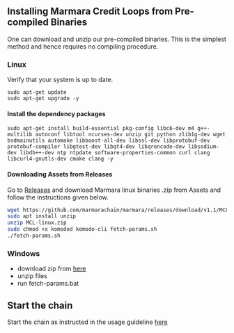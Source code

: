 ## Installing Marmara Credit Loops from Pre-compiled Binaries

One can download and unzip our pre-compiled binaries. This is the simplest method and hence requires no compiling procedure.

### Linux 

Verify that your system is up to date.

```	
sudo apt-get update
sudo apt-get upgrade -y
```

#### Install the dependency packages

```	
sudo apt-get install build-essential pkg-config libc6-dev m4 g++-multilib autoconf libtool ncurses-dev unzip git python zlib1g-dev wget bsdmainutils automake libboost-all-dev libssl-dev libprotobuf-dev protobuf-compiler libgtest-dev libqt4-dev libqrencode-dev libsodium-dev libdb++-dev ntp ntpdate software-properties-common curl clang libcurl4-gnutls-dev cmake clang -y
```
#### Downloading Assets from Releases
Go to [Releases](https://github.com/marmarachain/marmara/releases) and download Marmara linux binaries .zip from Assets and follow the instructions given below.

```sh
wget https://github.com/marmarachain/marmara/releases/download/v1.1/MCL-linux.zip
sudo apt install unzip
unzip MCL-linux.zip
sudo chmod +x komodod komodo-cli fetch-params.sh
./fetch-params.sh
```
### Windows

- download zip from [here](https://github.com/marmarachain/marmara/releases/download/v1.1/MCL-win.zip)
- unzip files
- run fetch-params.bat

## Start the chain
Start the chain as instructed in the usage guideline [here](https://github.com/marmarachain/marmara/wiki/Getting-Started-with-Marmara)
